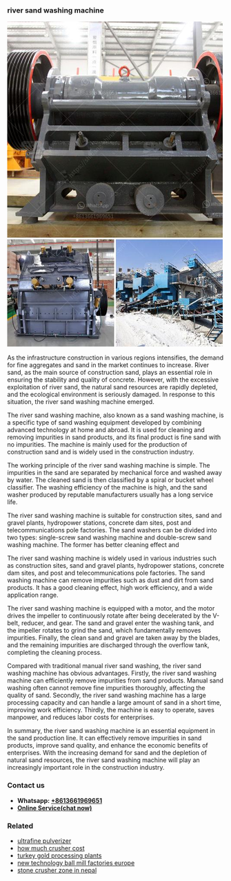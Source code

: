 <h3>river sand washing machine</h3><img src='1708663558.jpg' alt=''><p>As the infrastructure construction in various regions intensifies, the demand for fine aggregates and sand in the market continues to increase. River sand, as the main source of construction sand, plays an essential role in ensuring the stability and quality of concrete. However, with the excessive exploitation of river sand, the natural sand resources are rapidly depleted, and the ecological environment is seriously damaged. In response to this situation, the river sand washing machine emerged.</p><p>The river sand washing machine, also known as a sand washing machine, is a specific type of sand washing equipment developed by combining advanced technology at home and abroad. It is used for cleaning and removing impurities in sand products, and its final product is fine sand with no impurities. The machine is mainly used for the production of construction sand and is widely used in the construction industry.</p><p>The working principle of the river sand washing machine is simple. The impurities in the sand are separated by mechanical force and washed away by water. The cleaned sand is then classified by a spiral or bucket wheel classifier. The washing efficiency of the machine is high, and the sand washer produced by reputable manufacturers usually has a long service life.</p><p>The river sand washing machine is suitable for construction sites, sand and gravel plants, hydropower stations, concrete dam sites, post and telecommunications pole factories. The sand washers can be divided into two types: single-screw sand washing machine and double-screw sand washing machine. The former has better cleaning effect and</p><p>The river sand washing machine is widely used in various industries such as construction sites, sand and gravel plants, hydropower stations, concrete dam sites, and post and telecommunications pole factories. The sand washing machine can remove impurities such as dust and dirt from sand products. It has a good cleaning effect, high work efficiency, and a wide application range.</p><p>The river sand washing machine is equipped with a motor, and the motor drives the impeller to continuously rotate after being decelerated by the V-belt, reducer, and gear. The sand and gravel enter the washing tank, and the impeller rotates to grind the sand, which fundamentally removes impurities. Finally, the clean sand and gravel are taken away by the blades, and the remaining impurities are discharged through the overflow tank, completing the cleaning process.</p><p>Compared with traditional manual river sand washing, the river sand washing machine has obvious advantages. Firstly, the river sand washing machine can efficiently remove impurities from sand products. Manual sand washing often cannot remove fine impurities thoroughly, affecting the quality of sand. Secondly, the river sand washing machine has a large processing capacity and can handle a large amount of sand in a short time, improving work efficiency. Thirdly, the machine is easy to operate, saves manpower, and reduces labor costs for enterprises.</p><p>In summary, the river sand washing machine is an essential equipment in the sand production line. It can effectively remove impurities in sand products, improve sand quality, and enhance the economic benefits of enterprises. With the increasing demand for sand and the depletion of natural sand resources, the river sand washing machine will play an increasingly important role in the construction industry.</p><h3>Contact us</h3><ul><li><strong>Whatsapp:&nbsp;<a href="https://wa.me/8613661969651">+8613661969651</a></strong></li><li><a href="https://swt.shibang-china.com/?git&amp;zhl&amp;river sand washing machine"><strong>Online Service(chat now)</strong></a></li></ul><h3>Related</h3><ul><li><a href='ultrafine pulverizer.md'>ultrafine pulverizer</a></li><li><a href='how much crusher cost.md'>how much crusher cost</a></li><li><a href='turkey gold processing plants.md'>turkey gold processing plants</a></li><li><a href='new technology ball mill factories europe.md'>new technology ball mill factories europe</a></li><li><a href='stone crusher zone in nepal.md'>stone crusher zone in nepal</a></li></ul>